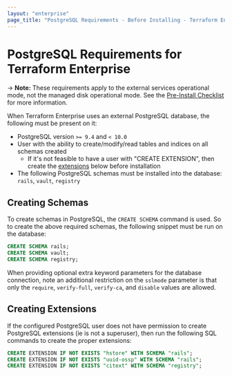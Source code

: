 ```yaml
---
layout: "enterprise"
page_title: "PostgreSQL Requirements - Before Installing - Terraform Enterprise"
---
```


# PostgreSQL Requirements for Terraform Enterprise

-> **Note:** These requirements apply to the external services operational mode, not the managed disk operational mode. See the [Pre-Install Checklist](./index.html) for more information.

When Terraform Enterprise uses an external PostgreSQL database, the
following must be present on it:

* PostgreSQL version `>= 9.4` and `< 10.0`
* User with the ability to create/modify/read tables and indices on all schemas created
  * If it's not feasible to have a user with "CREATE EXTENSION", then create the [extensions](#extensions) below before installation
* The following PostgreSQL schemas must be installed into the database: `rails`, `vault`, `registry`

## Creating Schemas

To create schemas in PostgreSQL, the `CREATE SCHEMA` command is used. So to
create the above required schemas, the following snippet must be run on the
database:

```sql
CREATE SCHEMA rails;
CREATE SCHEMA vault;
CREATE SCHEMA registry;
```

When providing optional extra keyword parameters for the database connection,
note an additional restriction on the `sslmode` parameter is that only the
`require`, `verify-full`, `verify-ca`, and `disable` values are allowed.

## Creating Extensions

If the configured PostgreSQL user does not have permission to create PostgreSQL extensions
(ie is not a superuser), then run the following SQL commands to create the proper extensions:

```sql
CREATE EXTENSION IF NOT EXISTS "hstore" WITH SCHEMA "rails";
CREATE EXTENSION IF NOT EXISTS "uuid-ossp" WITH SCHEMA "rails";
CREATE EXTENSION IF NOT EXISTS "citext" WITH SCHEMA "registry";
```
